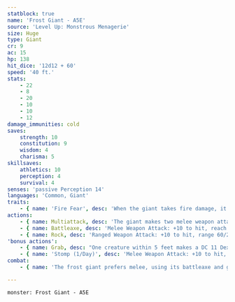 ```yaml
---
statblock: true
name: 'Frost Giant - A5E'
source: 'Level Up: Monstrous Menagerie'
size: Huge
type: Giant
cr: 9
ac: 15
hp: 138
hit_dice: '12d12 + 60'
speed: '40 ft.'
stats:
    - 22
    - 8
    - 20
    - 10
    - 10
    - 12
damage_immunities: cold
saves:
    strength: 10
    constitution: 9
    wisdom: 4
    charisma: 5
skillsaves:
    athletics: 10
    perception: 4
    survival: 4
senses: 'passive Perception 14'
languages: 'Common, Giant'
traits:
    - { name: 'Fire Fear', desc: 'When the giant takes fire damage, it is rattled until the end of its next turn.' }
actions:
    - { name: Multiattack, desc: 'The giant makes two melee weapon attacks.' }
    - { name: Battleaxe, desc: 'Melee Weapon Attack: +10 to hit, reach 10 ft., one target. Hit: 22 (3d10 + 6) slashing damage. If the target is a Large or smaller creature, it makes a DC 18 Strength saving throw, falling prone on a failure.' }
    - { name: Rock, desc: 'Ranged Weapon Attack: +10 to hit, range 60/240 ft., one target. Hit: 37 (9d6 + 6) bludgeoning damage. If the target is a Large or smaller creature, it makes a DC 18 Strength saving throw, falling prone on a failure. In lieu of a rock, the giant can throw a grappled Medium or smaller creature up to 40 feet. On a hit, the target and the thrown creature both take 19 (4d6 + 5) bludgeoning damage. On a miss, only the thrown creature takes the damage. The thrown creature falls prone in an unoccupied space 5 feet from the target.' }
'bonus actions':
    - { name: Grab, desc: "One creature within 5 feet makes a DC 11 Dexterity saving throw. On a failure, it is grappled (escape DC 18). Until this grapple ends, the giant can't grab another target, and it makes battleaxe attacks with advantage against the grappled target." }
    - { name: 'Stomp (1/Day)', desc: 'Melee Weapon Attack: +10 to hit, reach 10 ft., one prone target. Hit: 13 (3d4 + 6) bludgeoning damage.' }
combat:
    - { name: 'The frost giant prefers melee, using its battleaxe and grabbing or stomping when it can', desc: 'The frost giant only flees if it takes fire damage while it is bloodied.' }

---
```

```statblock
monster: Frost Giant - A5E
```
